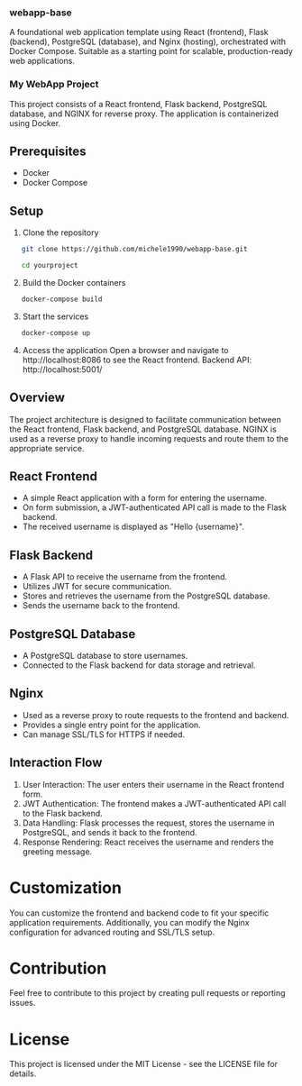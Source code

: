 ### webapp-base

A foundational web application template using React (frontend), Flask (backend), PostgreSQL (database), and Nginx (hosting), orchestrated with Docker Compose. Suitable as a starting point for scalable, production-ready web applications.

### My WebApp Project

This project consists of a React frontend, Flask backend, PostgreSQL database, and NGINX for reverse proxy. The application is containerized using Docker.

## Prerequisites

- Docker
- Docker Compose

## Setup

1. Clone the repository
```bash
   git clone https://github.com/michele1990/webapp-base.git
```
```bash
   cd yourproject
```

2. Build the Docker containers
```bash
   docker-compose build
```

3. Start the services
```bash
   docker-compose up
```

4. Access the application
   Open a browser and navigate to http://localhost:8086 to see the React frontend.
   Backend API: http://localhost:5001/

## Overview

The project architecture is designed to facilitate communication between the React frontend, Flask backend, and PostgreSQL database. NGINX is used as a reverse proxy to handle incoming requests and route them to the appropriate service.

## React Frontend

- A simple React application with a form for entering the username.
- On form submission, a JWT-authenticated API call is made to the Flask backend.
- The received username is displayed as "Hello {username}".

## Flask Backend

- A Flask API to receive the username from the frontend.
- Utilizes JWT for secure communication.
- Stores and retrieves the username from the PostgreSQL database.
- Sends the username back to the frontend.

## PostgreSQL Database

- A PostgreSQL database to store usernames.
- Connected to the Flask backend for data storage and retrieval.

## Nginx

- Used as a reverse proxy to route requests to the frontend and backend.
- Provides a single entry point for the application.
- Can manage SSL/TLS for HTTPS if needed.

## Interaction Flow

1. User Interaction: The user enters their username in the React frontend form.
2. JWT Authentication: The frontend makes a JWT-authenticated API call to the Flask backend.
3. Data Handling: Flask processes the request, stores the username in PostgreSQL, and sends it back to the frontend.
4. Response Rendering: React receives the username and renders the greeting message.

# Customization

You can customize the frontend and backend code to fit your specific application requirements. Additionally, you can modify the Nginx configuration for advanced routing and SSL/TLS setup.

# Contribution

Feel free to contribute to this project by creating pull requests or reporting issues.

# License

This project is licensed under the MIT License - see the LICENSE file for details.
